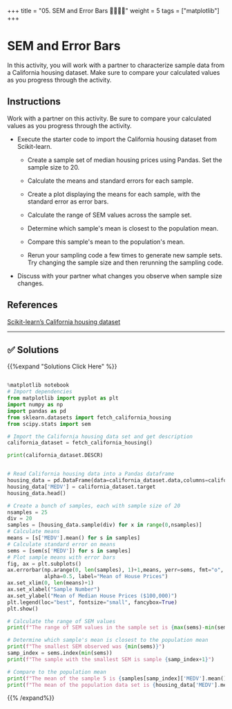 +++
title = "05. SEM and Error Bars 👩‍🎓👨‍🎓"
weight = 5
tags = ["matplotlib"] 
+++

# SEM and Error Bars

In this activity, you will work with a partner to characterize sample data from a California housing dataset. Make sure to compare your calculated values as you progress through the activity.

## Instructions

Work with a partner on this activity. Be sure to compare your calculated values as you progress through the activity.

* Execute the starter code to import the California housing dataset from Scikit-learn.

    * Create a sample set of median housing prices using Pandas. Set the sample size to 20.

    * Calculate the means and standard errors for each sample.

    * Create a plot displaying the means for each sample, with the standard error as error bars.

    * Calculate the range of SEM values across the sample set.

    * Determine which sample's mean is closest to the population mean.

    * Compare this sample's mean to the population's mean.

    * Rerun your sampling code a few times to generate new sample sets. Try changing the sample size and then rerunning the sampling code.

* Discuss with your partner what changes you observe when sample size changes.

## References

[Scikit-learn’s California housing dataset](https://scikit-learn.org/stable/modules/generated/sklearn.datasets.fetch_california_housing.html)

- - -

## ✅ Solutions
{{%expand "Solutions Click Here" %}}
```python

%matplotlib notebook
# Import dependencies
from matplotlib import pyplot as plt
import numpy as np
import pandas as pd
from sklearn.datasets import fetch_california_housing
from scipy.stats import sem

# Import the California housing data set and get description
california_dataset = fetch_california_housing()

print(california_dataset.DESCR)


# Read California housing data into a Pandas dataframe
housing_data = pd.DataFrame(data=california_dataset.data,columns=california_dataset.feature_names)
housing_data['MEDV'] = california_dataset.target
housing_data.head()

# Create a bunch of samples, each with sample size of 20
nsamples = 25
div = 20
samples = [housing_data.sample(div) for x in range(0,nsamples)]
# Calculate means
means = [s['MEDV'].mean() for s in samples]
# Calculate standard error on means
sems = [sem(s['MEDV']) for s in samples]
# Plot sample means with error bars
fig, ax = plt.subplots()
ax.errorbar(np.arange(0, len(samples), 1)+1,means, yerr=sems, fmt="o", color="b",
            alpha=0.5, label="Mean of House Prices")
ax.set_xlim(0, len(means)+1)
ax.set_xlabel("Sample Number")
ax.set_ylabel("Mean of Median House Prices ($100,000)")
plt.legend(loc="best", fontsize="small", fancybox=True)
plt.show()

# Calculate the range of SEM values
print(f"The range of SEM values in the sample set is {max(sems)-min(sems)}")

# Determine which sample's mean is closest to the population mean
print(f"The smallest SEM observed was {min(sems)}")
samp_index = sems.index(min(sems))
print(f"The sample with the smallest SEM is sample {samp_index+1}")

# Compare to the population mean
print(f"The mean of the sample 5 is {samples[samp_index]['MEDV'].mean()}")
print(f"The mean of the population data set is {housing_data['MEDV'].mean()}")
```
{{% /expand%}}